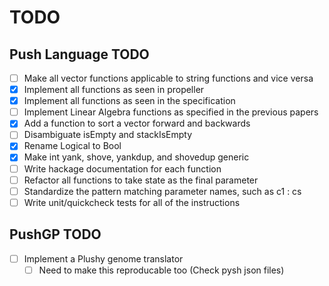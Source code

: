 # TODO

## Push Language TODO

- [ ] Make all vector functions applicable to string functions and vice versa
- [X] Implement all functions as seen in propeller
- [X] Implement all functions as seen in the specification
- [ ] Implement Linear Algebra functions as specified in the previous papers
- [X] Add a function to sort a vector forward and backwards
- [ ] Disambiguate isEmpty and stackIsEmpty
- [X] Rename Logical to Bool
- [X] Make int yank, shove, yankdup, and shovedup generic
- [ ] Write hackage documentation for each function
- [ ] Refactor all functions to take state as the final parameter
- [ ] Standardize the pattern matching parameter names, such as c1 : cs
- [ ] Write unit/quickcheck tests for all of the instructions

## PushGP TODO
- [ ] Implement a Plushy genome translator
  - [ ] Need to make this reproducable too (Check pysh json files)
